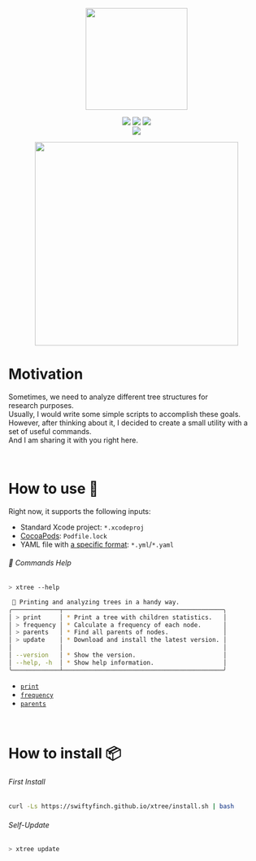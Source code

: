 <div align="center">
  <br />
  <picture>
    <source media="(prefers-color-scheme: dark)" srcset="https://github.com/swiftyfinch/xtree-staging/assets/64660122/72ad45fc-6f5b-4601-918a-f720dea97372" width=200>
    <source media="(prefers-color-scheme: light)" srcset="https://github.com/swiftyfinch/xtree-staging/assets/64660122/cbe39ab2-3ad7-465c-9097-f30ccd52e2cb" width=200>
    <img src="https://user-images.githubusercontent.com/25423296/163456779-a8556205-d0a5-45e2-ac17-42d089e3c3f8.png">
  </picture>
  <p align="center">
    <img src="https://img.shields.io/badge/Platform-macOS-2679eb" />
    <img src="https://img.shields.io/badge/Swift-5.10-ea5a44" />
    <img src="https://komarev.com/ghpvc/?username=swiftyfinch-xtree&label=Views&format=true&base=0" />
    <br />
    <img src="https://img.shields.io/badge/Press_★_to_pay_respects-fff?logo=github&logoColor=black" />
  </p>
</div>

<p align="center">
  <img src="https://github.com/swiftyfinch/xtree-staging/assets/64660122/a690f33c-34de-40a2-8ac5-24a9dfb9623f" width=400>
</p>

# Motivation

Sometimes, we need to analyze different tree structures for research purposes.\
Usually, I would write some simple scripts to accomplish these goals.\
However, after thinking about it, I decided to create a small utility with a set of useful commands.\
And I am sharing it with you right here.

<br>

# How to use 🌳

Right now, it supports the following inputs:
- Standard Xcode project: `*.xcodeproj`
- [CocoaPods](https://cocoapods.org): `Podfile.lock`
- YAML file with [a specific format](docs/inputs/yaml.md): `*.yml`/`*.yaml`

###### 📖 Commands Help
```sh
> xtree --help

 🌳 Printing and analyzing trees in a handy way.
╭─────────────┬────────────────────────────────────────────╮
│ > print     │ * Print a tree with children statistics.   │
│ > frequency │ * Calculate a frequency of each node.      │
│ > parents   │ * Find all parents of nodes.               │
│ > update    │ * Download and install the latest version. │
│             │                                            │
│ --version   │ * Show the version.                        │
│ --help, -h  │ * Show help information.                   │
╰─────────────┴────────────────────────────────────────────╯
```
- [`print`](docs/commands-help/print.md)
- [`frequency`](docs/commands-help/frequency.md)
- [`parents`](docs/commands-help/parents.md)

<br>

# How to install 📦

###### First Install

```sh
curl -Ls https://swiftyfinch.github.io/xtree/install.sh | bash
```

###### Self-Update

```sh
> xtree update
```
